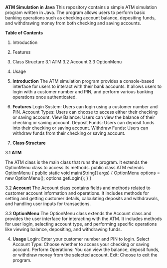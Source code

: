**ATM Simulation in Java**
This repository contains a simple ATM simulation program written in Java. The program allows users to perform basic banking operations such as checking account balance, depositing funds, and withdrawing money from both checking and saving accounts.

**Table of Contents**
1.	Introduction
2.	Features
3.	Class Structure
3.1	ATM
3.2	Account
3.3	OptionMenu
4. Usage

1.	 **Introduction**
The ATM simulation program provides a console-based interface for users to interact with their bank accounts. It allows users to login with a customer number and PIN, and perform various banking operations once authenticated.

2.	**Features**
Login System: Users can login using a customer number and PIN.
Account Types: Users can choose to access either their checking or saving account.
View Balance: Users can view the balance of their checking or saving account.
Deposit Funds: Users can deposit funds into their checking or saving account.
Withdraw Funds: Users can withdraw funds from their checking or saving account.

3.	**Class Structure**

3.1	**ATM**

The ATM class is the main class that runs the program. It extends the OptionMenu class to access its methods.
public class ATM extends OptionMenu {
    public static void main(String[] args) {
        OptionMenu options = new OptionMenu();
        options.getLogin();
    }
}

3.2	**Account**
The Account class contains fields and methods related to customer account information and operations. It includes methods for setting and getting customer details, calculating deposits and withdrawals, and handling user inputs for transactions.

3.3	**OptionMenu**
The OptionMenu class extends the Account class and provides the user interface for interacting with the ATM. It includes methods for user login, selecting account type, and performing specific operations like viewing balance, depositing, and withdrawing funds.

4.	**Usage**
Login: Enter your customer number and PIN to login.
Select Account Type: Choose whether to access your checking or saving account.
Perform Operations: You can view the balance, deposit funds, or withdraw money from the selected account.
Exit: Choose to exit the program.
